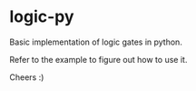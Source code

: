 # logic-py
Basic implementation of logic gates in python.

Refer to the example to figure out how to use it. 

Cheers :)
